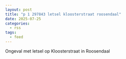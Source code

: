 ```yaml
---
layout: post
title: "p 1 297843 letsel kloosterstraat roosendaal"
date: 2025-07-25
categories: 
  - rss
tags: 
  - feed
---
```


Ongeval met letsel op Kloosterstraat in Roosendaal
